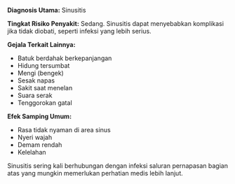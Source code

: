 **Diagnosis Utama:** Sinusitis

**Tingkat Risiko Penyakit:** Sedang. Sinusitis dapat menyebabkan komplikasi jika tidak diobati, seperti infeksi yang lebih serius.

**Gejala Terkait Lainnya:**
- Batuk berdahak berkepanjangan
- Hidung tersumbat
- Mengi (bengek)
- Sesak napas
- Sakit saat menelan
- Suara serak
- Tenggorokan gatal

**Efek Samping Umum:**
- Rasa tidak nyaman di area sinus
- Nyeri wajah
- Demam rendah
- Kelelahan

Sinusitis sering kali berhubungan dengan infeksi saluran pernapasan bagian atas yang mungkin memerlukan perhatian medis lebih lanjut.